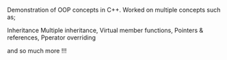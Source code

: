 Demonstration of OOP concepts in C++. Worked on multiple concepts such as; 
  
  Inheritance
  Multiple inheritance, 
  Virtual member functions, 
  Pointers & references,
  Pperator overriding

and so much more !!!
